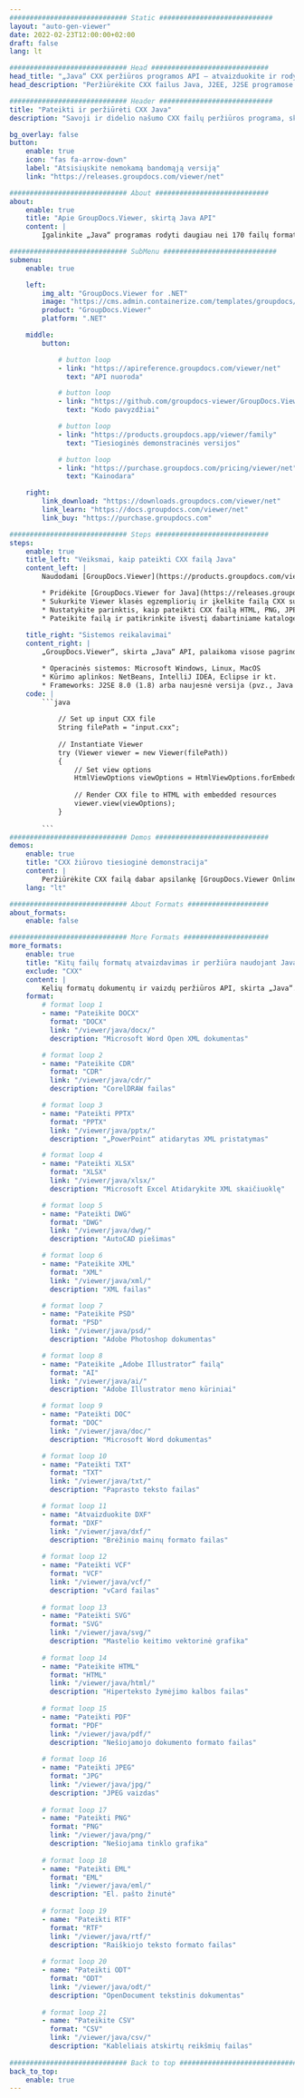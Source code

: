 ```yaml
---
############################# Static ############################
layout: "auto-gen-viewer"
date: 2022-02-23T12:00:00+02:00
draft: false
lang: lt

############################# Head #############################
head_title: "„Java“ CXX peržiūros programos API – atvaizduokite ir rodykite CXX „Java Apps“."
head_description: "Peržiūrėkite CXX failus Java, J2EE, J2SE programose. Palaiko 170+ dokumentų ir vaizdo failų formatų peržiūrą HTML, PDF arba vaizdo režimu su pažangiomis funkcijomis, leidžiančiomis valdyti dokumentų peržiūros parinktis."

############################# Header ############################
title: "Pateikti ir peržiūrėti CXX Java" 
description: "Savoji ir didelio našumo CXX failų peržiūros programa, skirta Java, J2EE ir J2SE pagrįstoms programoms, palaikanti daugybę papildomų funkcijų, leidžiančių tinkinti išvesties dokumento formato išvaizdą." 

bg_overlay: false
button:
    enable: true
    icon: "fas fa-arrow-down"
    label: "Atsisiųskite nemokamą bandomąją versiją"
    link: "https://releases.groupdocs.com/viewer/net"

############################# About ############################
about:
    enable: true
    title: "Apie GroupDocs.Viewer, skirtą Java API" 
    content: |
        Įgalinkite „Java“ programas rodyti daugiau nei 170 failų formatų HTML, PDF arba vaizdo režimais, naudodami „GroupDocs.Viewer“, skirtą „Java“ API, neįdiegę jokios papildomos programinės įrangos; pvz., „Microsoft Office“, „Apache Open Office“, „Adobe Acrobat Reader“ ir kt. Kūrėjai gali lengvai peržiūrėti visus populiarius vaizdus ir dokumentų tipus, įskaitant „Microsoft Office“, „OpenDocument“, HTML, PDF, archyvą, diagramas, „Photoshop“, „AutoCAD“ ir programavimo kalbos formatus „Java“ programose naudodami greitas ir aukščiausios kokybės atvaizdavimas.

############################# SubMenu ############################
submenu:
    enable: true

    left:
        img_alt: "GroupDocs.Viewer for .NET"
        image: "https://cms.admin.containerize.com/templates/groupdocs/images/product-logos/90x90-noborder/groupdocs-viewer-net.png"
        product: "GroupDocs.Viewer"
        platform: ".NET"

    middle:
        button:

            # button loop
            - link: "https://apireference.groupdocs.com/viewer/net"
              text: "API nuoroda"

            # button loop
            - link: "https://github.com/groupdocs-viewer/GroupDocs.Viewer-for-.NET"
              text: "Kodo pavyzdžiai"

            # button loop
            - link: "https://products.groupdocs.app/viewer/family"
              text: "Tiesioginės demonstracinės versijos"

            # button loop
            - link: "https://purchase.groupdocs.com/pricing/viewer/net"
              text: "Kainodara"

    right:
        link_download: "https://downloads.groupdocs.com/viewer/net"
        link_learn: "https://docs.groupdocs.com/viewer/net"
        link_buy: "https://purchase.groupdocs.com"

############################# Steps ############################
steps:
    enable: true
    title_left: "Veiksmai, kaip pateikti CXX failą Java" 
    content_left: |
        Naudodami [GroupDocs.Viewer](https://products.groupdocs.com/viewer/java/) atlikdami kelis veiksmus galite pateikti CXX į HTML, JPEG, PNG arba PDF.

        * Pridėkite [GroupDocs.Viewer for Java](https://releases.groupdocs.com/viewer/java/) kaip projekto priklausomybę. 
        * Sukurkite Viewer klasės egzempliorių ir įkelkite failą CXX su visu keliu. 
        * Nustatykite parinktis, kaip pateikti CXX failą HTML, PNG, JPEG arba PDF formatu. 
        * Pateikite failą ir patikrinkite išvestį dabartiniame kataloge. 
        
    title_right: "Sistemos reikalavimai" 
    content_right: |
        „GroupDocs.Viewer“, skirta „Java“ API, palaikoma visose pagrindinėse platformose ir operacinėse sistemose. Prieš vykdydami toliau pateiktą kodą, įsitikinkite, kad jūsų sistemoje yra įdiegtos šios būtinos sąlygos.

        * Operacinės sistemos: Microsoft Windows, Linux, MacOS 
        * Kūrimo aplinkos: NetBeans, IntelliJ IDEA, Eclipse ir kt. 
        * Frameworks: J2SE 8.0 (1.8) arba naujesnė versija (pvz., Java 17) 
    code: |
        ```java
                        
            // Set up input CXX file
            String filePath = "input.cxx";
        
            // Instantiate Viewer
            try (Viewer viewer = new Viewer(filePath))
            {
            	// Set view options 
            	HtmlViewOptions viewOptions = HtmlViewOptions.forEmbeddedResources();
                    
            	// Render CXX file to HTML with embedded resources
            	viewer.view(viewOptions);
            }
             
        ```
############################# Demos ############################
demos:
    enable: true
    title: "CXX žiūrovo tiesioginė demonstracija"
    content: |
        Peržiūrėkite CXX failą dabar apsilankę [GroupDocs.Viewer Online Apps](https://products.groupdocs.app/viewer/cxx) svetainėje.
    lang: "lt"

############################# About Formats ####################
about_formats:
    enable: false

############################# More Formats #####################
more_formats:
    enable: true
    title: "Kitų failų formatų atvaizdavimas ir peržiūra naudojant Java"
    exclude: "CXX"
    content: |
        Kelių formatų dokumentų ir vaizdų peržiūros API, skirta „Java“. Peržiūrėkite kai kuriuos toliau pateiktus populiarius failų formatus be jokių išorinių peržiūros priemonių.
    format: 
        # format loop 1
        - name: "Pateikite DOCX"
          format: "DOCX"
          link: "/viewer/java/docx/"
          description: "Microsoft Word Open XML dokumentas" 

        # format loop 2
        - name: "Pateikite CDR" 
          format: "CDR"
          link: "/viewer/java/cdr/"
          description: "CorelDRAW failas" 

        # format loop 3
        - name: "Pateikti PPTX"
          format: "PPTX"
          link: "/viewer/java/pptx/"
          description: "„PowerPoint“ atidarytas XML pristatymas" 

        # format loop 4
        - name: "Pateikti XLSX"
          format: "XLSX"
          link: "/viewer/java/xlsx/"
          description: "Microsoft Excel Atidarykite XML skaičiuoklę" 

        # format loop 5
        - name: "Pateikti DWG"
          format: "DWG"
          link: "/viewer/java/dwg/"
          description: "AutoCAD piešimas"

        # format loop 6
        - name: "Pateikite XML"
          format: "XML"
          link: "/viewer/java/xml/"
          description: "XML failas"

        # format loop 7
        - name: "Pateikite PSD"
          format: "PSD"
          link: "/viewer/java/psd/"
          description: "Adobe Photoshop dokumentas"

        # format loop 8
        - name: "Pateikite „Adobe Illustrator“ failą"
          format: "AI"
          link: "/viewer/java/ai/"
          description: "Adobe Illustrator meno kūriniai"

        # format loop 9
        - name: "Pateikti DOC"
          format: "DOC"
          link: "/viewer/java/doc/"
          description: "Microsoft Word dokumentas" 

        # format loop 10
        - name: "Pateikti TXT" 
          format: "TXT"
          link: "/viewer/java/txt/"
          description: "Paprasto teksto failas" 

        # format loop 11
        - name: "Atvaizduokite DXF" 
          format: "DXF"
          link: "/viewer/java/dxf/"
          description: "Brėžinio mainų formato failas"  
          
        # format loop 12
        - name: "Pateikti VCF"
          format: "VCF"
          link: "/viewer/java/vcf/"
          description: "vCard failas"  
              
        # format loop 13
        - name: "Pateikti SVG"
          format: "SVG"
          link: "/viewer/java/svg/"
          description: "Mastelio keitimo vektorinė grafika" 
          
        # format loop 14
        - name: "Pateikite HTML"
          format: "HTML"
          link: "/viewer/java/html/"
          description: "Hiperteksto žymėjimo kalbos failas" 
          
        # format loop 15
        - name: "Pateikti PDF"
          format: "PDF"
          link: "/viewer/java/pdf/"
          description: "Nešiojamojo dokumento formato failas"
          
        # format loop 16
        - name: "Pateikti JPEG"
          format: "JPG"
          link: "/viewer/java/jpg/"
          description: "JPEG vaizdas"
          
        # format loop 17
        - name: "Pateikti PNG"
          format: "PNG"
          link: "/viewer/java/png/"
          description: "Nešiojama tinklo grafika" 
          
        # format loop 18
        - name: "Pateikti EML"
          format: "EML"
          link: "/viewer/java/eml/"
          description: "El. pašto žinutė" 
          
        # format loop 19
        - name: "Pateikti RTF"
          format: "RTF"
          link: "/viewer/java/rtf/"
          description: "Raiškiojo teksto formato failas" 
          
        # format loop 20
        - name: "Pateikti ODT"
          format: "ODT"
          link: "/viewer/java/odt/"
          description: "OpenDocument tekstinis dokumentas" 
          
        # format loop 21
        - name: "Pateikite CSV"
          format: "CSV"
          link: "/viewer/java/csv/"
          description: "Kableliais atskirtų reikšmių failas" 
          
############################# Back to top ###############################
back_to_top:
    enable: true
---
```


